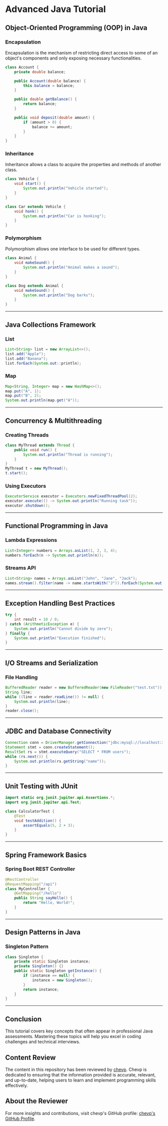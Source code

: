 # Advanced Java Tutorial

## Object-Oriented Programming (OOP) in Java

### Encapsulation
Encapsulation is the mechanism of restricting direct access to some of an object's components and only exposing necessary functionalities.

```java
class Account {
    private double balance;

    public Account(double balance) {
        this.balance = balance;
    }

    public double getBalance() {
        return balance;
    }

    public void deposit(double amount) {
        if (amount > 0) {
            balance += amount;
        }
    }
}
```

### Inheritance
Inheritance allows a class to acquire the properties and methods of another class.

```java
class Vehicle {
    void start() {
        System.out.println("Vehicle started");
    }
}

class Car extends Vehicle {
    void honk() {
        System.out.println("Car is honking");
    }
}
```

### Polymorphism
Polymorphism allows one interface to be used for different types.

```java
class Animal {
    void makeSound() {
        System.out.println("Animal makes a sound");
    }
}

class Dog extends Animal {
    void makeSound() {
        System.out.println("Dog barks");
    }
}
```

---

## Java Collections Framework

### List
```java
List<String> list = new ArrayList<>();
list.add("Apple");
list.add("Banana");
list.forEach(System.out::println);
```

### Map
```java
Map<String, Integer> map = new HashMap<>();
map.put("A", 1);
map.put("B", 2);
System.out.println(map.get("A"));
```

---

## Concurrency & Multithreading

### Creating Threads
```java
class MyThread extends Thread {
    public void run() {
        System.out.println("Thread is running");
    }
}
MyThread t = new MyThread();
t.start();
```

### Using Executors
```java
ExecutorService executor = Executors.newFixedThreadPool(2);
executor.execute(() -> System.out.println("Running task"));
executor.shutdown();
```

---

## Functional Programming in Java

### Lambda Expressions
```java
List<Integer> numbers = Arrays.asList(1, 2, 3, 4);
numbers.forEach(n -> System.out.println(n));
```

### Streams API
```java
List<String> names = Arrays.asList("John", "Jane", "Jack");
names.stream().filter(name -> name.startsWith("J")).forEach(System.out::println);
```

---

## Exception Handling Best Practices
```java
try {
    int result = 10 / 0;
} catch (ArithmeticException e) {
    System.out.println("Cannot divide by zero");
} finally {
    System.out.println("Execution finished");
}
```

---

## I/O Streams and Serialization

### File Handling
```java
BufferedReader reader = new BufferedReader(new FileReader("test.txt"));
String line;
while ((line = reader.readLine()) != null) {
    System.out.println(line);
}
reader.close();
```

---

## JDBC and Database Connectivity
```java
Connection conn = DriverManager.getConnection("jdbc:mysql://localhost:3306/mydb", "user", "password");
Statement stmt = conn.createStatement();
ResultSet rs = stmt.executeQuery("SELECT * FROM users");
while (rs.next()) {
    System.out.println(rs.getString("name"));
}
```

---

## Unit Testing with JUnit
```java
import static org.junit.jupiter.api.Assertions.*;
import org.junit.jupiter.api.Test;

class CalculatorTest {
    @Test
    void testAddition() {
        assertEquals(5, 2 + 3);
    }
}
```

---

## Spring Framework Basics

### Spring Boot REST Controller
```java
@RestController
@RequestMapping("/api")
class MyController {
    @GetMapping("/hello")
    public String sayHello() {
        return "Hello, World!";
    }
}
```

---

## Design Patterns in Java

### Singleton Pattern
```java
class Singleton {
    private static Singleton instance;
    private Singleton() {}
    public static Singleton getInstance() {
        if (instance == null) {
            instance = new Singleton();
        }
        return instance;
    }
}
```

---

## Conclusion
This tutorial covers key concepts that often appear in professional Java assessments. Mastering these topics will help you excel in coding challenges and technical interviews.


## Content Review

The content in this repository has been reviewed by [chevp](https://github.com/chevp). Chevp is dedicated to ensuring that the information provided is accurate, relevant, and up-to-date, helping users to learn and implement programming skills effectively.

## About the Reviewer

For more insights and contributions, visit chevp's GitHub profile: [chevp's GitHub Profile](https://github.com/chevp).
